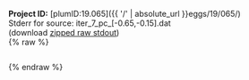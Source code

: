 **Project ID:** [plumID:19.065]({{ '/' | absolute_url }}eggs/19/065/)  
Stderr for source:  iter_7_pc_[-0.65,-0.15].dat   
(download [zipped raw stdout](iter_7_pc_[-0.65,-0.15].dat.plumed.stdout.txt.zip))  
{% raw %}
<pre>
</pre>
{% endraw %}
